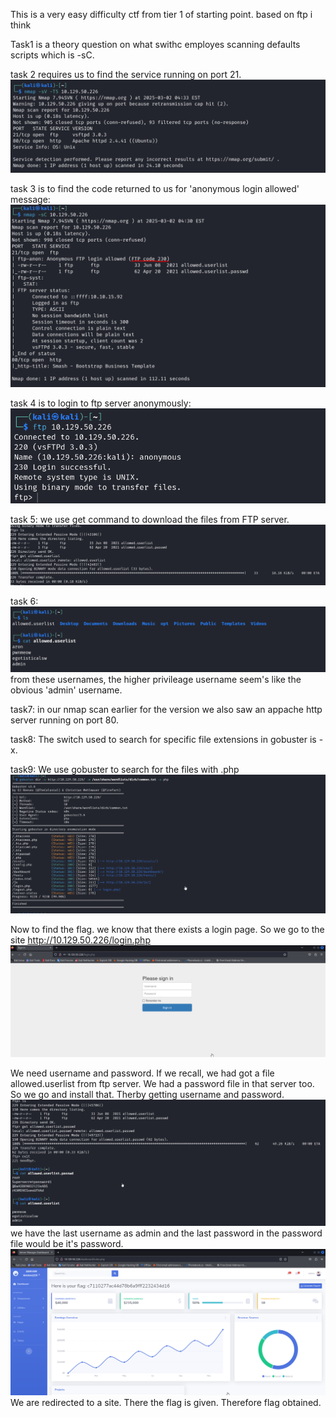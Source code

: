 This is a very easy difficulty ctf from tier 1 of starting point.
based on ftp i think

Task1 is a theory question on what swithc employes scanning defaults scripts which is -sC.

task 2 requires us to find the service running on port 21.
![alt text](images/crocodile_1.png)

task  3 is to find the code returned to us for 'anonymous login allowed' message:
![alt text](images/crocodile_2.png)

task 4 is to login to ftp server anonymously:
![alt text](images/crocodile_3.png)

task 5: we use get command to download the files from FTP server.
![alt text](images/crocodile_4.png)

task 6:
![alt text](images/crocodile_5.png)
from these usernames, the higher privileage username seem's like the obvious 'admin' username.

task7:
in our nmap scan earlier for the version we also saw an appache http server running on port 80.

task8:
The switch used to search for specific file extensions in gobuster is -x.

task9:
We use gobuster to search for the files with .php
![alt text](images/crocodile_6.png)

Now to find the flag.
we know that there exists a login page. So we go to the site http://10.129.50.226/login.php
![alt text](images/crocodile_8.png)

We need username and password. If we recall, we had got a file allowed.userlist from ftp server. We had a password file in that server too. So we go and install that. Therby getting username and password.
![alt text](images/crocodile_7.png)
we have the last username as admin and the last password in the password file would be it's password.
![alt text](images/crocodile_9.png)
We are redirected to a site. There the flag is given. Therefore flag obtained.